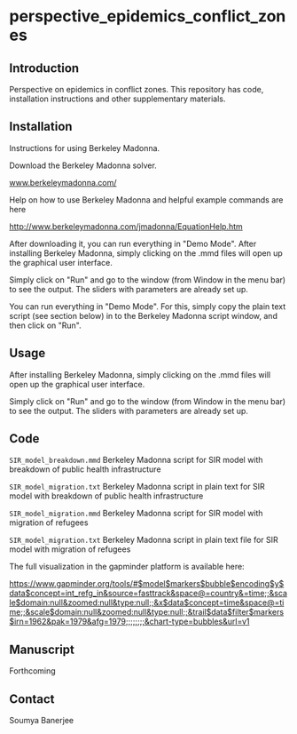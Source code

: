 # perspective_epidemics_conflict_zones


## Introduction

Perspective on epidemics in conflict zones. This repository has code, installation instructions and other supplementary materials.


## Installation

Instructions for using Berkeley Madonna.

Download the Berkeley Madonna solver.

www.berkeleymadonna.com/

Help on how to use Berkeley Madonna and helpful example commands are here

http://www.berkeleymadonna.com/jmadonna/EquationHelp.htm

After downloading it, you can run everything in "Demo Mode". After installing Berkeley Madonna, simply clicking on the .mmd files will open up the graphical user interface.

Simply click on "Run" and go to the window (from Window in the menu bar) to see the output. The sliders with parameters are already set up. 

You can run everything in "Demo Mode". For this, simply copy the plain text script (see section below) in to the Berkeley Madonna script window, and then click on "Run".


## Usage


After installing Berkeley Madonna, simply clicking on the .mmd files will open up the graphical user interface.

Simply click on "Run" and go to the window (from Window in the menu bar) to see the output. The sliders with parameters are already set up.


## Code

`SIR_model_breakdown.mmd` Berkeley Madonna script for SIR model with breakdown of public health infrastructure

`SIR_model_migration.txt` Berkeley Madonna script in plain text for SIR model with breakdown of public health infrastructure

`SIR_model_migration.mmd` Berkeley Madonna script for SIR model with migration of refugees

`SIR_model_migration.txt` Berkeley Madonna script in plain text file for SIR model with migration of refugees

The full visualization in the gapminder platform is available here:

https://www.gapminder.org/tools/#$model$markers$bubble$encoding$y$data$concept=int_refg_in&source=fasttrack&space@=country&=time;;&scale$domain:null&zoomed:null&type:null;;&x$data$concept=time&space@=time;;&scale$domain:null&zoomed:null&type:null;;&trail$data$filter$markers$irn=1962&pak=1979&afg=1979;;;;;;;;&chart-type=bubbles&url=v1


## Manuscript

Forthcoming

## Contact

Soumya Banerjee
